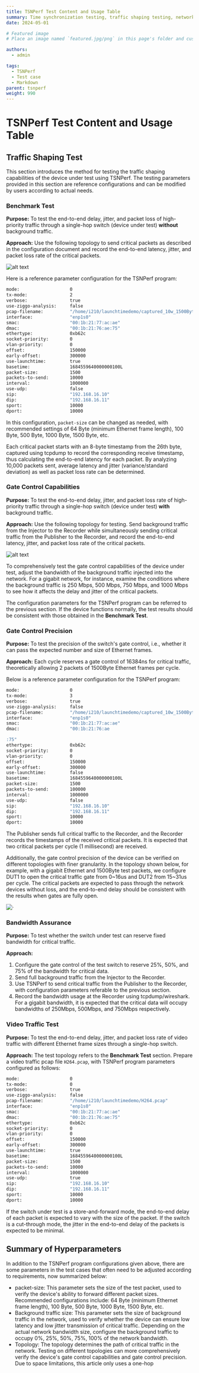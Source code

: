 ```yaml
---
title: TSNPerf Test Content and Usage Table
summary: Time synchronization testing, traffic shaping testing, network configuration testing
date: 2024-05-01

# Featured image
# Place an image named `featured.jpg/png` in this page's folder and customize its options here.

authors:
  - admin

tags:
  - TSNPerf
  - Test case
  - Markdown
parent: tsnperf
weight: 990
---
```

# TSNPerf Test Content and Usage Table
## Traffic Shaping Test

This section introduces the method for testing the traffic shaping capabilities of the device under test using TSNPerf. The testing parameters provided in this section are reference configurations and can be modified by users according to actual needs.

### Benchmark Test

**Purpose:** To test the end-to-end delay, jitter, and packet loss of high-priority traffic through a single-hop switch (device under test) **without** background traffic.

**Approach:**
Use the following topology to send critical packets as described in the configuration document and record the end-to-end latency, jitter, and packet loss rate of the critical packets.

![alt text](./qbv-basictest.png)

Here is a reference parameter configuration for the TSNPerf program:
```bash
mode:                   0
tx-mode:                2
verbose:                true
use-ziggo-analysis:     false
pcap-filename:          "/home/i210/launchtimedemo/captured_10w_1500Byte.pcap"
interface:              "enp1s0"
smac:                   "00:1b:21:77:ac:ae"
dmac:                   "00:1b:21:76:ae:75"
ethertype:              0xb62c
socket-priority:        0
vlan-priority:          0
offset:                 150000
early-offset:           300000
use-launchtime:         true
basetime:               1684559640000000100L
packet-size:            1500
packets-to-send:        10000
interval:               1000000
use-udp:                false
sip:                    "192.168.16.10"
dip:                    "192.168.16.11"
sport:                  10000
dport:                  10000
```

In this configuration, `packet-size` can be changed as needed, with recommended settings of 64 Byte (minimum Ethernet frame length), 100 Byte, 500 Byte, 1000 Byte, 1500 Byte, etc.

Each critical packet starts with an 8-byte timestamp from the 26th byte, captured using tcpdump to record the corresponding receive timestamp, thus calculating the end-to-end latency for each packet. By analyzing 10,000 packets sent, average latency and jitter (variance/standard deviation) as well as packet loss rate can be determined.

### Gate Control Capabilities

**Purpose:** To test the end-to-end delay, jitter, and packet loss rate of high-priority traffic through a single-hop switch (device under test) **with** background traffic.

**Approach:** Use the following topology for testing. Send background traffic from the Injector to the Recorder while simultaneously sending critical traffic from the Publisher to the Recorder, and record the end-to-end latency, jitter, and packet loss rate of the critical packets.

![alt text](./qbv-withbackground.png)

To comprehensively test the gate control capabilities of the device under test, adjust the bandwidth of the background traffic injected into the network. For a gigabit network, for instance, examine the conditions where the background traffic is 250 Mbps, 500 Mbps, 750 Mbps, and 1000 Mbps to see how it affects the delay and jitter of the critical packets.

The configuration parameters for the TSNPerf program can be referred to the previous section. If the device functions normally, the test results should be consistent with those obtained in the **Benchmark Test**.

### Gate Control Precision

**Purpose:** To test the precision of the switch's gate control, i.e., whether it can pass the expected number and size of Ethernet frames.

**Approach:** Each cycle reserves a gate control of 16384ns for critical traffic, theoretically allowing 2 packets of 1500Byte Ethernet frames per cycle.

Below is a reference parameter configuration for the TSNPerf program:
```bash
mode:                   0
tx-mode:                3
verbose:                true
use-ziggo-analysis:     false
pcap-filename:          "/home/i210/launchtimedemo/captured_10w_1500Byte.pcap"
interface:              "enp1s0"
smac:                   "00:1b:21:77:ac:ae"
dmac:                   "00:1b:21:76:ae

:75"
ethertype:              0xb62c
socket-priority:        0
vlan-priority:          0
offset:                 150000
early-offset:           300000
use-launchtime:         false
basetime:               1684559640000000100L
packet-size:            1500
packets-to-send:        100000
interval:               1000000
use-udp:                false
sip:                    "192.168.16.10"
dip:                    "192.168.16.11"
sport:                  10000
dport:                  10000
```

The Publisher sends full critical traffic to the Recorder, and the Recorder records the timestamps of the received critical packets. It is expected that two critical packets per cycle (1 millisecond) are received.

Additionally, the gate control precision of the device can be verified on different topologies with finer granularity. In the topology shown below, for example, with a gigabit Ethernet and 1500Byte test packets, we configure DUT1 to open the critical traffic gate from 0~16us and DUT2 from 15~31us per cycle. The critical packets are expected to pass through the network devices without loss, and the end-to-end delay should be consistent with the results when gates are fully open.

![·](qbv-2hop.png)

### Bandwidth Assurance

**Purpose:** To test whether the switch under test can reserve fixed bandwidth for critical traffic.

**Approach:**
1. Configure the gate control of the test switch to reserve 25%, 50%, and 75% of the bandwidth for critical data.
2. Send full background traffic from the Injector to the Recorder.
3. Use TSNPerf to send critical traffic from the Publisher to the Recorder, with configuration parameters referable to the previous section.
4. Record the bandwidth usage at the Recorder using tcpdump/wireshark. For a gigabit bandwidth, it is expected that the critical data will occupy bandwidths of 250Mbps, 500Mbps, and 750Mbps respectively.

### Video Traffic Test

**Purpose:** To test the end-to-end delay, jitter, and packet loss rate of video traffic with different Ethernet frame sizes through a single-hop switch.

**Approach:** The test topology refers to the **Benchmark Test** section. Prepare a video traffic pcap file `H264.pcap`, with TSNPerf program parameters configured as follows:
```bash
mode:                   0
tx-mode:                0
verbose:                true
use-ziggo-analysis:     false
pcap-filename:          "/home/i210/launchtimedemo/H264.pcap"
interface:              "enp1s0"
smac:                   "00:1b:21:77:ac:ae"
dmac:                   "00:1b:21:76:ae:75"
ethertype:              0xb62c
socket-priority:        0
vlan-priority:          0
offset:                 150000
early-offset:           300000
use-launchtime:         true
basetime:               1684559640000000100L
packet-size:            1500
packets-to-send:        10000
interval:               1000000
use-udp:                true
sip:                    "192.168.16.10"
dip:                    "192.168.16.11"
sport:                  10000
dport:                  10000
```
If the switch under test is a store-and-forward mode, the end-to-end delay of each packet is expected to vary with the size of the packet. If the switch is a cut-through mode, the jitter in the end-to-end delay of the packets is expected to be minimal.

## Summary of Hyperparameters

In addition to the TSNPerf program configurations given above, there are some parameters in the test cases that often need to be adjusted according to requirements, now summarized below:

* packet-size: This parameter sets the size of the test packet, used to verify the device's ability to forward different packet sizes. Recommended configurations include: 64 Byte (minimum Ethernet frame length), 100 Byte, 500 Byte, 1000 Byte, 1500 Byte, etc.
* Background traffic size: This parameter sets the size of background traffic in the network, used to verify whether the device can ensure low latency and low jitter transmission of critical traffic. Depending on the actual network bandwidth size, configure the background traffic to occupy 0%, 25%, 50%, 75%, 100% of the network bandwidth.
* Topology: The topology determines the path of critical traffic in the network. Testing on different topologies can more comprehensively verify the device's gate control capabilities and gate control precision. Due to space limitations, this article only uses a one-hop